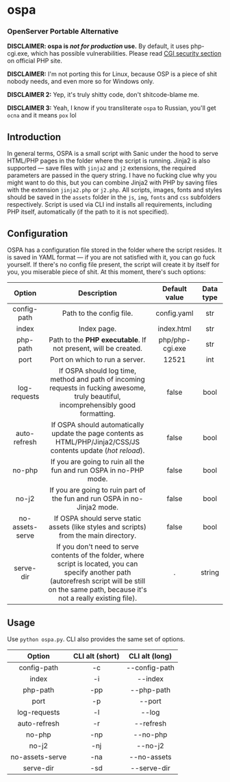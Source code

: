 # ospa
### OpenServer Portable Alternative

**DISCLAIMER: ospa is *not for production* use.** By default, it uses php-cgi.exe, which has possible vulnerabilities. Please read [CGI security section](https://www.php.net/manual/en/security.cgi-bin.php) on official PHP site. 

**DISCLAIMER:** I'm not porting this for Linux, because OSP is a piece of shit nobody needs, and even more so for Windows only. 

**DISCLAIMER 2:** Yep, it's truly shitty code, don't shitcode-blame me.

**DISCLAIMER 3:** Yeah, I know if you transliterate `ospa` to Russian, you'll get `оспа` and it means `pox` lol

## Introduction
In general terms, OSPA is a small script with Sanic under the hood to serve HTML/PHP pages in the folder where the script is running. Jinja2 is also supported — save files with `jinja2` and `j2` extensions, the required parameters are passed in the query string. I have no fucking clue why you might want to do this, but you can combine Jinja2 with PHP by saving files with the extension `jinja2.php` or `j2.php`. All scripts, images, fonts and styles should be saved in the `assets` folder in the `js`, `img`, `fonts` and `css` subfolders respectively. Script is used via CLI ind installs all requirements, including PHP itself, automatically (if the path to it is not specified).

## Configuration
OSPA has a configuration file stored in the folder where the script resides. It is saved in YAML format — if you are not satisfied with it, you can go fuck yourself. If there's no config file present, the script will create it by itself for you, you miserable piece of shit. At this moment, there's such options:

|   **Option**    |                                                                                            **Description**                                                                                             | **Default value** | **Data type** |
|:---------------:|:------------------------------------------------------------------------------------------------------------------------------------------------------------------------------------------------------:|:-----------------:|:-------------:|
|   config-path   |                                                                                        Path to the config file.                                                                                        |    config.yaml    |      str      |
|      index      |                                                                                              Index page.                                                                                               |    index.html     |      str      |
|    php-path     |                                                                    Path to the **PHP executable**. If not present, will be created.                                                                    |  php/php-cgi.exe  |      str      |
|      port       |                                                                                     Port on which to run a server.                                                                                     |       12521       |      int      |
|  log-requests   |                                  If OSPA should log time, method and path of incoming requests in fucking awesome, truly beautiful, incomprehensibly good formatting.                                  |       false       |     bool      |
|  auto-refresh   |                                            If OSPA should automatically update the page contents as HTML/PHP/Jinja2/CSS/JS contents update (*hot reload*).                                             |       false       |     bool      |
|     no-php      |                                                                   If you are going to ruin all the fun and run OSPA in no-PHP mode.                                                                    |       false       |     bool      |
|      no-j2      |                                                                If you are going to ruin part of the fun and run OSPA in no-Jinja2 mode.                                                                |       false       |     bool      |
| no-assets-serve |                                                         If OSPA should serve static assets (like styles and scripts) from the main directory.                                                          |       false       |     bool      |
|    serve-dir    | If you don't need to serve contents of the folder, where script is located, you can specify another path (autorefresh script will be still on the same path, because it's not a really existing file). |         .         |    string     |


## Usage
Use `python ospa.py`. CLI also provides the same set of options.

|   **Option**    | **CLI alt (short)** | **CLI alt (long)** |
|:---------------:|:-------------------:|:------------------:|
|   config-path   |         -c          |   --config-path    |
|      index      |         -i          |      --index       |
|    php-path     |         -pp         |     --php-path     |
|      port       |         -p          |       --port       |
|  log-requests   |         -l          |       --log        |
|  auto-refresh   |         -r          |     --refresh      |
|     no-php      |         -np         |      --no-php      |
|      no-j2      |         -nj         |      --no-j2       |
| no-assets-serve |         -na         |    --no-assets     |
|    serve-dir    |         -sd         |    --serve-dir     |

